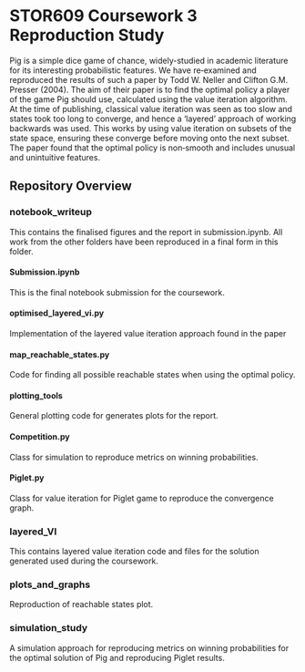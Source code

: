 # STOR609 Coursework 3 Reproduction Study
Pig is a simple dice game of chance, widely-studied in academic literature for its interesting probabilistic features. We have re‐examined and reproduced the results of such a paper by Todd W. Neller and Clifton G.M. Presser (2004). The aim of their paper is to find the optimal policy a player of the game Pig should use, calculated using the value iteration algorithm. At the time of publishing, classical value iteration was seen as too slow and states took too long to converge, and hence a ‘layered’ approach of working backwards was used. This works by using value iteration on subsets of the state space, ensuring these converge before moving onto the next subset. The paper found that the optimal policy is non‐smooth and includes unusual and unintuitive features.

## Repository Overview

### notebook_writeup
This contains the finalised figures and the report in submission.ipynb. All work from the other folders have been reproduced in a final form in this folder.
#### Submission.ipynb
This is the final notebook submission for the coursework.
#### optimised_layered_vi.py
Implementation of the layered value iteration approach found in the paper
#### map_reachable_states.py
Code for finding all possible reachable states when using the optimal policy.
#### plotting_tools
General plotting code for generates plots for the report.
#### Competition.py
Class for simulation to reproduce metrics on winning probabilities.
#### Piglet.py
Class for value iteration for Piglet game to reproduce the convergence graph.

### layered_VI
This contains layered value iteration code and files for the solution generated used during the coursework.

### plots_and_graphs
Reproduction of reachable states plot.

### simulation_study
A simulation approach for reproducing metrics on winning probabilities for the optimal solution of Pig and reproducing Piglet results.

